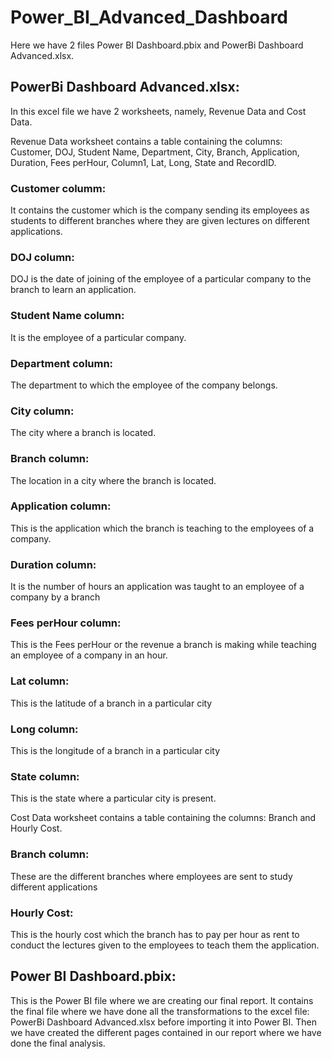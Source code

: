 # Power_BI_Advanced_Dashboard

Here we have 2 files Power BI Dashboard.pbix and PowerBi Dashboard Advanced.xlsx.

## PowerBi Dashboard Advanced.xlsx: 

In this excel file we have 2 worksheets, namely, Revenue Data and Cost Data. 

Revenue Data worksheet contains a table containing the columns: Customer, DOJ, Student Name, Department, City, Branch, Application, Duration, Fees perHour, Column1, Lat, Long, State and RecordID.

### Customer columm:
It contains the customer which is the company sending its employees as students to different branches where they are given lectures on different applications.
### DOJ column: 
DOJ is the date of joining of the employee of a particular company to the branch to learn an application.
### Student Name column: 
It is the employee of a particular company.
### Department column: 
The department to which the employee of the company belongs.
### City column: 
The city where a branch is located.
### Branch column: 
The location in a city where the branch is located.
### Application column: 
This is the application which the branch is teaching to the employees of a company.
### Duration column: 
It is the number of hours an application was taught to an employee of a company by a branch
### Fees perHour column: 
This is the Fees perHour or the revenue a branch is making while teaching an employee of a company in an hour.
### Lat column: 
This is the latitude of a branch in a particular city
### Long column: 
This is the longitude of a branch in a particular city
### State column: 
This is the state where a particular city is present.


Cost Data worksheet contains a table containing the columns: Branch and Hourly Cost.

### Branch column: 
These are the different branches where employees are sent to study different applications
### Hourly Cost: 
This is the hourly cost which the branch has to pay per hour as rent to conduct the lectures given to the employees to teach them the application.

## Power BI Dashboard.pbix:

This is the Power BI file where we are creating our final report. It contains the final file where we have done all the transformations to the excel file: PowerBi Dashboard Advanced.xlsx before importing it into Power BI. Then we have created the different pages contained in our report where we have done the final analysis.
